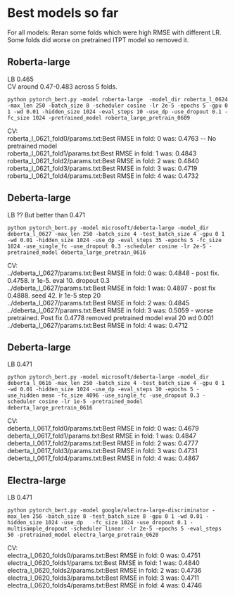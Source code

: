 # Best models so far

For all models:  Reran some folds which were high RMSE with different LR. Some folds did worse on pretrained ITPT model so removed it. 

## Roberta-large
LB 0.465 <br>
CV around 0.47-0.483 across 5 folds.

`python pytorch_bert.py -model roberta-large  -model_dir roberta_l_0624 -max_len 250 -batch_size 8 -scheduler cosine -lr 2e-5 -epochs 5 -gpu 0 1 -wd 0.01 -hidden_size 1024 -eval_steps 10 -use_dp -use_dropout 0.1 -fc_size 1024 -pretrained_model roberta_large_pretrain_0609`


CV: <br>
roberta_l_0621_fold0/params.txt:Best RMSE in fold: 0 was: 0.4763 -- No pretrained model <br>
roberta_l_0621_fold1/params.txt:Best RMSE in fold: 1 was: 0.4843 <br>
roberta_l_0621_fold2/params.txt:Best RMSE in fold: 2 was: 0.4840 <br>
roberta_l_0621_fold3/params.txt:Best RMSE in fold: 3 was: 0.4719 <br>
roberta_l_0621_fold4/params.txt:Best RMSE in fold: 4 was: 0.4732 <br>



## Deberta-large
LB  ?? But better than 0.471

`python pytorch_bert.py -model microsoft/deberta-large -model_dir deberta_l_0627 -max_len 250 -batch_size 4 -test_batch_size 4 -gpu 0 1 -wd 0.01 -hidden_size 1024 -use_dp -eval_steps 35 -epochs 5 -fc_size 1024 -use_single_fc -use_dropout 0.3 -scheduler cosine -lr 2e-5 -pretrained_model deberta_large_pretrain_0616`

CV: <br>
../deberta_l_0627/params.txt:Best RMSE in fold: 0 was: 0.4848 - post fix. 0.4758. lr 1e-5. eval 10. dropout 0.3 <br>
../deberta_l_0627/params.txt:Best RMSE in fold: 1 was: 0.4897 - post fix 0.4888. seed 42. lr 1e-5 step 20 <br>
../deberta_l_0627/params.txt:Best RMSE in fold: 2 was: 0.4845 <br>
../deberta_l_0627/params.txt:Best RMSE in fold: 3 was: 0.5059 - worse pretrained. Post fix 0.4778 removed pretrained model eval 20 wd 0.001 <br>
../deberta_l_0627/params.txt:Best RMSE in fold: 4 was: 0.4712


## Deberta-large
LB 0.471

`python pytorch_bert.py -model microsoft/deberta-large -model_dir deberta_l_0616 -max_len 250 -batch_size 4 -test_batch_size 4 -gpu 0 1 -wd 0.01 -hidden_size 1024 -use_dp -eval_steps 10 -epochs 5 -use_hidden mean -fc_size 4096 -use_single_fc -use_dropout 0.3 -scheduler cosine -lr 1e-5 -pretrained_model deberta_large_pretrain_0616`

CV: <br>
deberta_l_0617_fold0/params.txt:Best RMSE in fold: 0 was: 0.4679 <br>
deberta_l_0617_fold1/params.txt:Best RMSE in fold: 1 was: 0.4847 <br>
deberta_l_0617_fold2/params.txt:Best RMSE in fold: 2 was: 0.4777 <br>
deberta_l_0617_fold3/params.txt:Best RMSE in fold: 3 was: 0.4731 <br>
deberta_l_0617_fold4/params.txt:Best RMSE in fold: 4 was: 0.4867 <br>

## Electra-large
LB 0.471

`python pytorch_bert.py -model google/electra-large-discriminator -max_len 256 -batch_size 8 -test_batch_size 8 -gpu 0 1 -wd 0.01 -hidden_size 1024 -use_dp   -fc_size 1024 -use_dropout 0.1 -multisample_dropout -scheduler linear -lr 2e-5 -epochs 5 -eval_steps 50 -pretrained_model electra_large_pretrain_0620`


CV:  <br>
electra_l_0620_folds0/params.txt:Best RMSE in fold: 0 was: 0.4751 <br>
electra_l_0620_folds1/params.txt:Best RMSE in fold: 1 was: 0.4840 <br>
electra_l_0620_folds2/params.txt:Best RMSE in fold: 2 was: 0.4736 <br>
electra_l_0620_folds3/params.txt:Best RMSE in fold: 3 was: 0.4711 <br>
electra_l_0620_folds4/params.txt:Best RMSE in fold: 4 was: 0.4746 <br>
